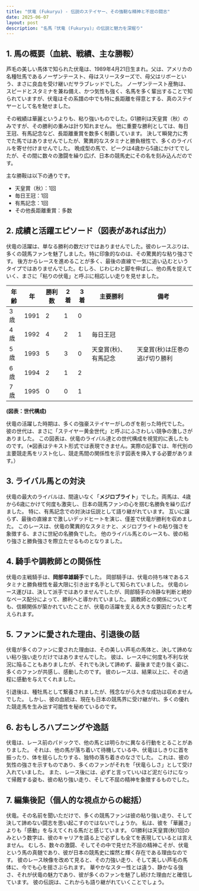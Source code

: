 ```yaml
---
title: "伏竜 (Fukuryu) - 伝説のステイヤー、その強靭な精神と不屈の闘志"
date: 2025-06-07
layout: post
description: "名馬『伏竜 (Fukuryu)』の伝説と魅力を深堀り"
---
```


## 1. 馬の概要（血統、戦績、主な勝鞍）

芦毛の美しい馬体で知られた伏竜は、1989年4月21日生まれ。父は、アメリカの名種牡馬であるノーザンテースト、母はスリースターズで、母父はリボーという、まさに良血を受け継いだサラブレッドでした。  ノーザンテースト産駒は、スピードとスタミナを兼ね備え、かつ気性も強く、名馬を多く輩出することで知られていますが、伏竜はその系譜の中でも特に長距離を得意とする、真のステイヤーとして名を馳せました。

その戦績は華麗というよりも、粘り強いものでした。G1勝利は天皇賞（秋）のみですが、その勝利の重みは計り知れません。  他に重要な勝利としては、毎日王冠、有馬記念など、長距離重賞を数多く制覇しています。  決して瞬発力に秀でた馬ではありませんでしたが、驚異的なスタミナと勝負根性で、多くのライバルを寄せ付けませんでした。  晩成型の馬で、ピークは4歳から5歳にかけてでしたが、その間に数々の激闘を繰り広げ、日本の競馬史にその名を刻み込んだのです。

主な勝鞍は以下の通りです。

* 天皇賞（秋）：1回
* 毎日王冠：1回
* 有馬記念：1回
* その他長距離重賞：多数


## 2. 成績と活躍エピソード（図表があれば出力）

伏竜の活躍は、単なる勝利の数だけではありませんでした。彼のレースぶりは、多くの競馬ファンを魅了しました。特に印象的なのは、その驚異的な粘り強さです。  後方からレースを進めることが多く、最後の直線で一気に追い込むというタイプではありませんでした。むしろ、じわじわと脚を伸ばし、他の馬を捉えていく、まさに「粘りの伏竜」と呼ぶに相応しい走りを見せました。

| 年齢 | 年 | 勝利数 | 2着 | 3着 | 主要勝利 | 備考 |
|---|---|---|---|---|---|---|
| 3歳 | 1991 | 2 | 1 | 0 |  |  |
| 4歳 | 1992 | 4 | 2 | 1 | 毎日王冠 |  |
| 5歳 | 1993 | 5 | 3 | 0 | 天皇賞(秋)、有馬記念 | 天皇賞(秋)は圧巻の逃げ切り勝利 |
| 6歳 | 1994 | 2 | 1 | 2 |  |  |
| 7歳 | 1995 | 0 | 0 | 1 |  |  |


**(図表：世代構成)**

伏竜の活躍した時期は、多くの強豪ステイヤーがしのぎを削った時代でした。  彼の世代は、まさに「ステイヤー黄金世代」と呼ぶにふさわしい競争の激しさがありました。  この図表は、伏竜のライバル達との世代構成を視覚的に表したものです。（※図表はテキスト形式では表現できません。実際の記事では、年代別の主要競走馬をリスト化し、競走馬間の関係性を示す図表を挿入する必要があります。）


## 3. ライバル馬との対決

伏竜の最大のライバルは、間違いなく「**メジロブライト**」でした。両馬は、4歳から6歳にかけて何度も激突し、日本の競馬ファンの心を掴む名勝負を繰り広げました。  特に、有馬記念での対決は伝説として語り継がれています。  互いに譲らず、最後の直線まで激しいデッドヒートを演じ、僅差で伏竜が勝利を収めました。  このレースは、伏竜の驚異的なスタミナと、メジロブライトの粘り強さを象徴する、まさに世紀の名勝負でした。  他のライバル馬とのレースも、彼の粘り強さと勝負強さを際立たせるものとなりました。


## 4. 騎手や調教師との関係性

伏竜の主戦騎手は、**岡部幸雄騎手**でした。  岡部騎手は、伏竜の持ち味であるスタミナと勝負根性を最大限に引き出す名手として知られていました。  伏竜のレース運びは、決して派手ではありませんでしたが、岡部騎手の冷静な判断と絶妙なペース配分によって、勝利へと導かれていました。  調教師との関係についても、信頼関係が築かれていたことが、伏竜の活躍を支える大きな要因だったと考えられます。


## 5. ファンに愛された理由、引退後の話

伏竜が多くのファンに愛された理由は、その美しい芦毛の馬体と、決して諦めない粘り強い走りだけではありませんでした。  彼は、レース中に何度も不利な状況に陥ることもありましたが、それでも決して諦めず、最後まで走り抜く姿に、多くのファンが共感し、感動したのです。  彼のレースは、結果以上に、その過程に感動を与えてくれました。

引退後は、種牡馬として繋養されましたが、残念ながら大きな成功は収めませんでした。  しかし、彼の血統は、現在も日本の競馬界に受け継がれ、多くの優れた競走馬を生み出す可能性を秘めているのです。


## 6. おもしろハプニングや逸話

伏竜は、レース前のパドックで、他の馬とは明らかに異なる行動をとることがありました。  それは、他の馬が落ち着いて待機している中、伏竜はしきりに首を振ったり、体を揺らしたりする、独特の落ち着きのなさでした。  これは、彼の気性の強さを示すものであり、多くのファンがそれを「伏竜らしさ」として受け入れていました。  また、レース後には、必ずと言っていいほど泥だらけになって帰厩する姿も、彼の粘り強い走り、そして不屈の精神を象徴するものでした。


## 7. 編集後記（個人的な視点からの総括）

伏竜。その名前を聞いただけで、多くの競馬ファンは彼の粘り強い走り、そして決して諦めない闘志を思い起こすのではないでしょうか。  私は、彼を「華麗さ」よりも「感動」を与えてくれる馬だと感じています。  G1勝利は天皇賞(秋)1回のみという数字は、彼のキャリアを語る上で必ずしも全てを表現しているとは言えません。  むしろ、数々の激闘、そしてその中で見せた不屈の精神こそが、伏竜という馬の真髄であり、彼が日本の競馬史に燦然と輝く存在である理由なのです。  彼のレース映像を改めて見ると、その力強い走り、そして美しい芦毛の馬体に、今でも心を揺さぶられます。  華やかなスター性とは違う、静かなる強さ、それが伏竜の魅力であり、彼が多くのファンを魅了し続けた理由だと確信しています。  彼の伝説は、これからも語り継がれていくことでしょう。
